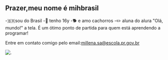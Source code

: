 ## Prazer,meu nome  é mihbrasil
-🇧🇷sou do Brasil
-📍 tenho 16y 
-🐕 e amo cachorros 
-✏️ aluna do alura 
"Olá, mundo!" a tela. É um ótimo ponto de partida para quem está aprendendo a programar!

Entre em contato comigo pelo email:millena.sa@escola.pr.gov.br

![.](https://media1.tenor.com/m/mB4Y-wUrX-EAAAAC/dancing-cat.gif)
